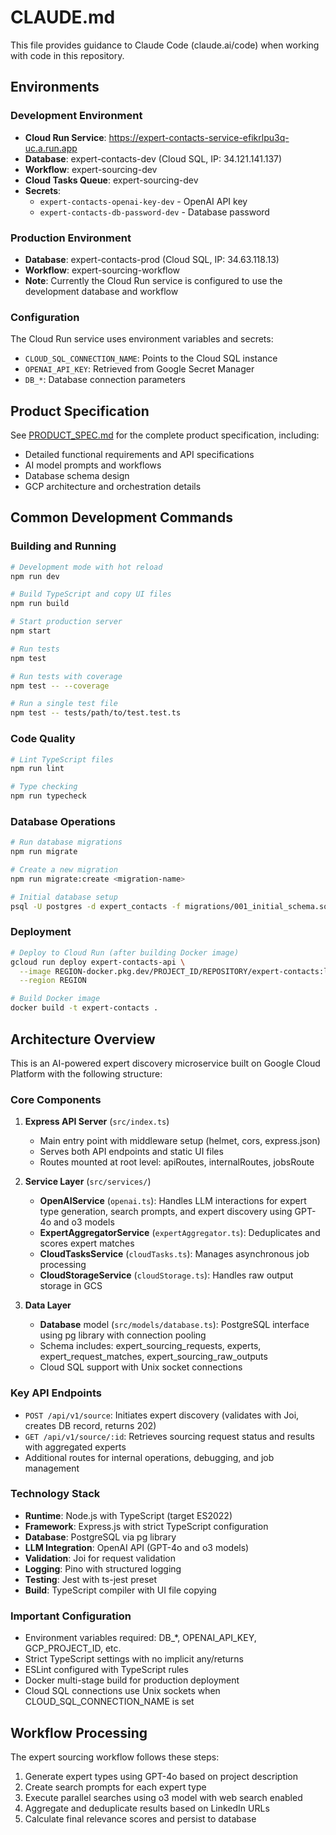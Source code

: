 # CLAUDE.md

This file provides guidance to Claude Code (claude.ai/code) when working with code in this repository.

## Environments

### Development Environment
- **Cloud Run Service**: https://expert-contacts-service-efikrlpu3q-uc.a.run.app
- **Database**: expert-contacts-dev (Cloud SQL, IP: 34.121.141.137)
- **Workflow**: expert-sourcing-dev
- **Cloud Tasks Queue**: expert-sourcing-dev
- **Secrets**: 
  - `expert-contacts-openai-key-dev` - OpenAI API key
  - `expert-contacts-db-password-dev` - Database password

### Production Environment  
- **Database**: expert-contacts-prod (Cloud SQL, IP: 34.63.118.13)
- **Workflow**: expert-sourcing-workflow
- **Note**: Currently the Cloud Run service is configured to use the development database and workflow

### Configuration
The Cloud Run service uses environment variables and secrets:
- `CLOUD_SQL_CONNECTION_NAME`: Points to the Cloud SQL instance
- `OPENAI_API_KEY`: Retrieved from Google Secret Manager
- `DB_*`: Database connection parameters

## Product Specification

See [PRODUCT_SPEC.md](./PRODUCT_SPEC.md) for the complete product specification, including:
- Detailed functional requirements and API specifications
- AI model prompts and workflows
- Database schema design
- GCP architecture and orchestration details

## Common Development Commands

### Building and Running
```bash
# Development mode with hot reload
npm run dev

# Build TypeScript and copy UI files
npm run build

# Start production server
npm start

# Run tests
npm test

# Run tests with coverage
npm test -- --coverage

# Run a single test file
npm test -- tests/path/to/test.test.ts
```

### Code Quality
```bash
# Lint TypeScript files
npm run lint

# Type checking
npm run typecheck
```

### Database Operations
```bash
# Run database migrations
npm run migrate

# Create a new migration
npm run migrate:create <migration-name>

# Initial database setup
psql -U postgres -d expert_contacts -f migrations/001_initial_schema.sql
```

### Deployment
```bash
# Deploy to Cloud Run (after building Docker image)
gcloud run deploy expert-contacts-api \
  --image REGION-docker.pkg.dev/PROJECT_ID/REPOSITORY/expert-contacts:latest \
  --region REGION

# Build Docker image
docker build -t expert-contacts .
```

## Architecture Overview

This is an AI-powered expert discovery microservice built on Google Cloud Platform with the following structure:

### Core Components

1. **Express API Server** (`src/index.ts`)
   - Main entry point with middleware setup (helmet, cors, express.json)
   - Serves both API endpoints and static UI files
   - Routes mounted at root level: apiRoutes, internalRoutes, jobsRoute

2. **Service Layer** (`src/services/`)
   - **OpenAIService** (`openai.ts`): Handles LLM interactions for expert type generation, search prompts, and expert discovery using GPT-4o and o3 models
   - **ExpertAggregatorService** (`expertAggregator.ts`): Deduplicates and scores expert matches
   - **CloudTasksService** (`cloudTasks.ts`): Manages asynchronous job processing
   - **CloudStorageService** (`cloudStorage.ts`): Handles raw output storage in GCS

3. **Data Layer**
   - **Database** model (`src/models/database.ts`): PostgreSQL interface using pg library with connection pooling
   - Schema includes: expert_sourcing_requests, experts, expert_request_matches, expert_sourcing_raw_outputs
   - Cloud SQL support with Unix socket connections

### Key API Endpoints

- `POST /api/v1/source`: Initiates expert discovery (validates with Joi, creates DB record, returns 202)
- `GET /api/v1/source/:id`: Retrieves sourcing request status and results with aggregated experts
- Additional routes for internal operations, debugging, and job management

### Technology Stack

- **Runtime**: Node.js with TypeScript (target ES2022)
- **Framework**: Express.js with strict TypeScript configuration
- **Database**: PostgreSQL via pg library
- **LLM Integration**: OpenAI API (GPT-4o and o3 models)
- **Validation**: Joi for request validation
- **Logging**: Pino with structured logging
- **Testing**: Jest with ts-jest preset
- **Build**: TypeScript compiler with UI file copying

### Important Configuration

- Environment variables required: DB_*, OPENAI_API_KEY, GCP_PROJECT_ID, etc.
- Strict TypeScript settings with no implicit any/returns
- ESLint configured with TypeScript rules
- Docker multi-stage build for production deployment
- Cloud SQL connections use Unix sockets when CLOUD_SQL_CONNECTION_NAME is set

## Workflow Processing

The expert sourcing workflow follows these steps:
1. Generate expert types using GPT-4o based on project description
2. Create search prompts for each expert type
3. Execute parallel searches using o3 model with web search enabled
4. Aggregate and deduplicate results based on LinkedIn URLs
5. Calculate final relevance scores and persist to database